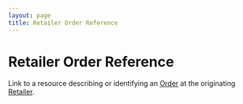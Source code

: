 ```yaml
---
layout: page
title: Retailer Order Reference
---
```

# Retailer Order Reference

Link to a resource describing or identifying an [Order](../concepts/order) at the originating [Retailer](../concepts/retailer).
